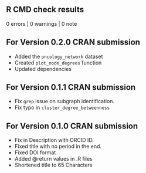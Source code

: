 ## R CMD check results

0 errors | 0 warnings | 0 note

## For Version 0.2.0 CRAN submission

* Added the `oncology_network` dataset
* Created `plot_node_degrees` function
* Updated dependencies

## For Version 0.1.1 CRAN submission

* Fix `grep` issue on subgraph identification.
* Fix typo in `cluster_degree_betweenness`

## For Version 0.1.0 CRAN submission

* Fix in Description with ORCID ID.
* Fixed title with no period in the end. 
* Fixed DOI format
* Added @return values in .R files 
* Shortened title to 65 Characters

